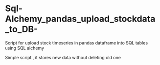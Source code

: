# Sql-Alchemy_pandas_upload_stockdata_to_DB-
Script for upload stock timeseries in pandas dataframe into SQL tables using SQL alchemy


Simple script , it stores new data without deleting old one 
